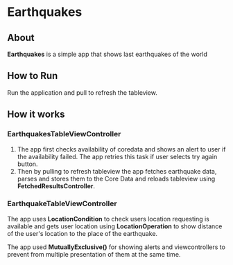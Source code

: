 # Earthquakes

## About
**Earthquakes** is a simple app that shows last earthquakes of the world

## How to Run
Run the application and pull to refresh the tableview.

## How it works
### EarthquakesTableViewController
1. The app first checks availability of coredata and shows an alert to user if the availability failed. The app retries this task if user selects try again button.
2. Then by pulling to refresh tableview the app fetches earthquake data, parses and stores them to the Core Data and reloads tableview using **FetchedResultsController**.

### EarthquakeTableViewController

The app uses **LocationCondition** to check users location requesting is available and gets user location using **LocationOperation** to show distance of the user's location to the place of the earthquake.

The app used **MutuallyExclusive<UIViewController>()** for showing alerts and viewcontrollers to prevent from multiple presentation of them at the same time.
